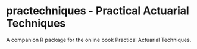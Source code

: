 # practechniques - Practical Actuarial Techniques

A companion R package for the online book Practical Actuarial Techniques.
